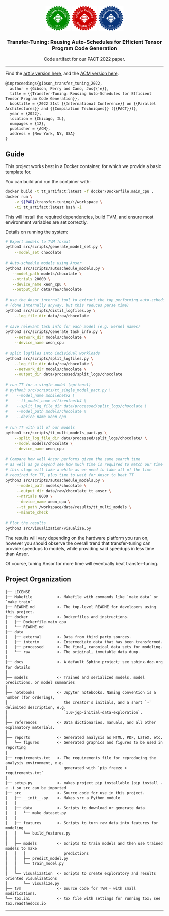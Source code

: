 <br />
<div align="center">
    <img src="./docs/acm_available_1.1.png" alt="acm available" width="80" height="80">
    <img src="./docs/artifacts_evaluated_reusable_v1_1.png" alt="acm evaluated and reusable" width="80" height="80">
    <img src="./docs/results_reproduced_v1_1.png" alt="acm results reproduced" width="80" height="80">

  <h3 align="center">Transfer-Tuning: Reusing Auto-Schedules for Efficient Tensor Program Code Generation</h3>

  <p align="center">
    Code artifact for our PACT 2022 paper.
    <br />
  </p>
</div>

------------

Find the [arXiv version here](https://arxiv.org/abs/2201.05587), and the [ACM version here](https://dl.acm.org/doi/10.1145/3559009.3569682).


```
@inproceedings{gibson_transfer_tuning_2022,
  author = {Gibson, Perry and Cano, Jos{\'e}},
  title = {{Transfer-Tuning: Reusing Auto-Schedules for Efficient Tensor Program Code Generation}},
  booktitle = {2022 31st {{International Conference}} on {{Parallel Architectures}} and {{Compilation Techniques}} ({{PACT}})},
  year = {2022},
  location = {Chicago, IL},
  numpages = {12},
  publisher = {ACM},
  address = {New York, NY, USA}
}
```


Guide
------------

This project works best in a Docker container, for which we provide a basic template for.

You can build and run the container with:

``` sh
docker build -t tt_artifact:latest -f docker/Dockerfile.main_cpu .
docker run \
    -v ${PWD}/transfer-tuning/:/workspace \
    -ti tt_artifact:latest bash -i
```

This will install the required dependencies, build TVM, and ensure most environment variables are set correctly.

Details on running the system:

``` sh
# Export models to TVM format
python3 src/scripts/generate_model_set.py \
    --model_set chocolate

# Auto-schedule models using Ansor
python3 src/scripts/autoschedule_models.py \
   --model_path models/chocolate \
   --ntrials 20000 \
   --device_name xeon_cpu \
   --output_dir data/raw/chocolate

# use the Ansor internal tool to extract the top performing auto-schedules
# (done internally anyway, but this reduces parse time)
python3 src/scripts/distil_logfiles.py \
    --log_file_dir data/raw/chocolate

# save relevant task info for each model (e.g. kernel names)
python3 src/scripts/generate_task_info.py \
    --network_dir models/chocolate \
    --device_name xeon_cpu

# split logfiles into individual workloads
python3 src/scripts/split_logfiles.py \
    --log_file_dir data/raw/chocolate \
    --network_dir models/chocolate \
    --output_dir data/processed/split_logs/chocolate

# run TT for a single model (optional)
# python3 src/scripts/tt_single_model_pact.py \
#    --model_name mobilenetv2 \
#    --tt_model_name efficentnetb4 \
#    --split_log_file_dir data/processed/split_logs/chocolate \
#    --model_path models/chocolate \
#    --device_name xeon_cpu

# run TT with all of our models
python3 src/scripts/tt_multi_models_pact.py \
    --split_log_file_dir data/processed/split_logs/chocolate/ \
    --model models/chocolate \
    --device_name xeon_cpu

# Compare how well Ansor performs given the same search time
# as well as go beyond see how much time is required to match our time
# this stage will take a while as we need to take all of the time
# required for TT, plus time to wait for Ansor to beat TT
python3 src/scripts/autoschedule_models.py \
     --model_path models/chocolate \
     --output_dir data/raw/chocolate_tt_ansor \
     --ntrials 8000 \
     --device_name xeon_cpu \
     --tt_path /workspace/data/results/tt_multi_models \
     --minute_check

# Plot the results
python3 src/visualization/visualize.py
```

The results will vary depending on the hardware platform you run on, however you should observe the overall trend that transfer-tuning can provide speedups to models, while providing said speedups in less time than Ansor.

Of course, tuning Ansor for more time will eventually beat transfer-tuning.

Project Organization
------------

    ├── LICENSE
    ├── Makefile           <- Makefile with commands like `make data` or `make train`
    ├── README.md          <- The top-level README for developers using this project.
    ├── docker             <- Dockerfiles and instructions.
    │   ├── Dockerfile.main_cpu
    │   └── README.md
    ├── data
    │   ├── external       <- Data from third party sources.
    │   ├── interim        <- Intermediate data that has been transformed.
    │   ├── processed      <- The final, canonical data sets for modeling.
    │   └── raw            <- The original, immutable data dump.
    │
    ├── docs               <- A default Sphinx project; see sphinx-doc.org for details
    │
    ├── models             <- Trained and serialized models, model predictions, or model summaries
    │
    ├── notebooks          <- Jupyter notebooks. Naming convention is a number (for ordering),
    │                         the creator's initials, and a short `-` delimited description, e.g.
    │                         `1.0-jqp-initial-data-exploration`.
    │
    ├── references         <- Data dictionaries, manuals, and all other explanatory materials.
    │
    ├── reports            <- Generated analysis as HTML, PDF, LaTeX, etc.
    │   └── figures        <- Generated graphics and figures to be used in reporting
    │
    ├── requirements.txt   <- The requirements file for reproducing the analysis environment, e.g.
    │                         generated with `pip freeze > requirements.txt`
    │
    ├── setup.py           <- makes project pip installable (pip install -e .) so src can be imported
    ├── src                <- Source code for use in this project.
    │   ├── __init__.py    <- Makes src a Python module
    │   │
    │   ├── data           <- Scripts to download or generate data
    │   │   └── make_dataset.py
    │   │
    │   ├── features       <- Scripts to turn raw data into features for modeling
    │   │   └── build_features.py
    │   │
    │   ├── models         <- Scripts to train models and then use trained models to make
    │   │   │                 predictions
    │   │   ├── predict_model.py
    │   │   └── train_model.py
    │   │
    │   └── visualization  <- Scripts to create exploratory and results oriented visualizations
    │       └── visualize.py
    ├── tvm                <- Source code for TVM - with small modifications.
    └── tox.ini            <- tox file with settings for running tox; see tox.readthedocs.io


--------
